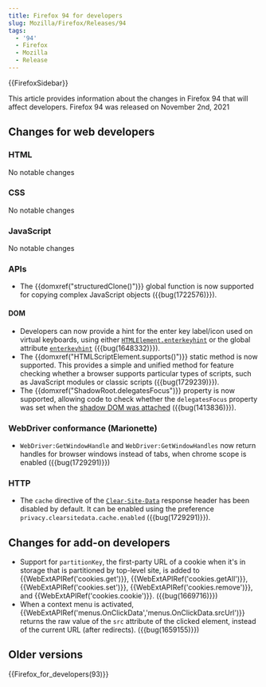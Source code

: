 ```yaml
---
title: Firefox 94 for developers
slug: Mozilla/Firefox/Releases/94
tags:
  - '94'
  - Firefox
  - Mozilla
  - Release
---
```


{{FirefoxSidebar}}

This article provides information about the changes in Firefox 94 that will affect developers. Firefox 94 was released on November 2nd, 2021

## Changes for web developers

### HTML

No notable changes

### CSS

No notable changes

### JavaScript

No notable changes

### APIs

- The {{domxref("structuredClone()")}} global function is now supported for copying complex JavaScript objects ({{bug(1722576)}}).

#### DOM

- Developers can now provide a hint for the enter key label/icon used on virtual keyboards, using either [`HTMLElement.enterkeyhint`](/en-US/docs/Web/API/HTMLElement/enterKeyHint) or the global attribute [`enterkeyhint`](/en-US/docs/Web/HTML/Global_attributes/enterkeyhint) ({{bug(1648332)}}).
- The {{domxref("HTMLScriptElement.supports()")}} static method is now supported. This provides a simple and unified method for feature checking whether a browser supports particular types of scripts, such as JavaScript modules or classic scripts ({{bug(1729239)}}).
- The {{domxref("ShadowRoot.delegatesFocus")}} property is now supported, allowing code to check whether the `delegatesFocus` property was set when the [shadow DOM was attached](/en-US/docs/Web/API/Element/attachShadow) ({{bug(1413836)}}).

### WebDriver conformance (Marionette)

- `WebDriver:GetWindowHandle` and `WebDriver:GetWindowHandles` now return handles for browser windows instead of tabs, when chrome scope is enabled ({{bug(1729291)}})

### HTTP

- The `cache` directive of the [`Clear-Site-Data`](/en-US/docs/Web/HTTP/Headers/Clear-Site-Data) response header has been disabled by default.
  It can be enabled using the preference `privacy.clearsitedata.cache.enabled` ({{bug(1729291)}}).

## Changes for add-on developers

- Support for `partitionKey`, the first-party URL of a cookie when it's in storage that is partitioned by top-level site, is added to {{WebExtAPIRef('cookies.get')}}, {{WebExtAPIRef('cookies.getAll')}}, {{WebExtAPIRef('cookies.set')}}, {{WebExtAPIRef('cookies.remove')}}, and {{WebExtAPIRef('cookies.cookie')}}. ({{bug(1669716)}})
- When a context menu is activated, {{WebExtAPIRef('menus.OnClickData','menus.OnClickData.srcUrl')}} returns the raw value of the `src`  attribute of the clicked element, instead of the current URL (after redirects). ({{bug(1659155)}})

## Older versions

{{Firefox_for_developers(93)}}
